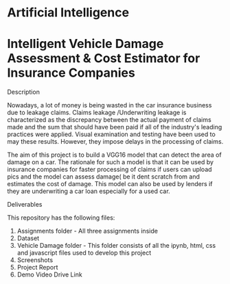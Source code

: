 # Artificial Intelligence


# Intelligent Vehicle Damage Assessment & Cost Estimator for Insurance Companies




Description


Nowadays, a lot of money is being wasted in the car insurance business due to leakage claims. Claims leakage /Underwriting leakage is characterized as the discrepancy between the actual payment of claims made and the sum that should have been paid if all of the industry's leading practices were applied. Visual examination and testing have been used to may these results. However, they impose delays in the processing of claims. 

The aim of this project is to build a VGG16 model that can detect the area of damage on a car. The rationale for such a model is that it can be used by insurance companies for faster processing of claims if users can upload pics and the model  can assess damage( be it dent scratch  from and estimates the cost of damage. This model can also be used by lenders if they are underwriting a car loan especially for a used car.

Deliverables


This repository has the following files:
1) Assignments folder - All three assignments inside
2) Dataset
3) Vehicle Damage folder - This folder consists of all the ipynb, html, css and javascript files used to develop this project
4) Screenshots
5) Project Report
6) Demo Video Drive Link
